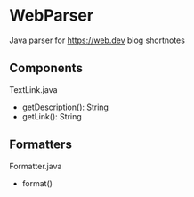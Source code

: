 # WebParser
Java parser for https://web.dev blog shortnotes

## Components
 
TextLink.java
- getDescription(): String
- getLink(): String


## Formatters
Formatter.java
- format()